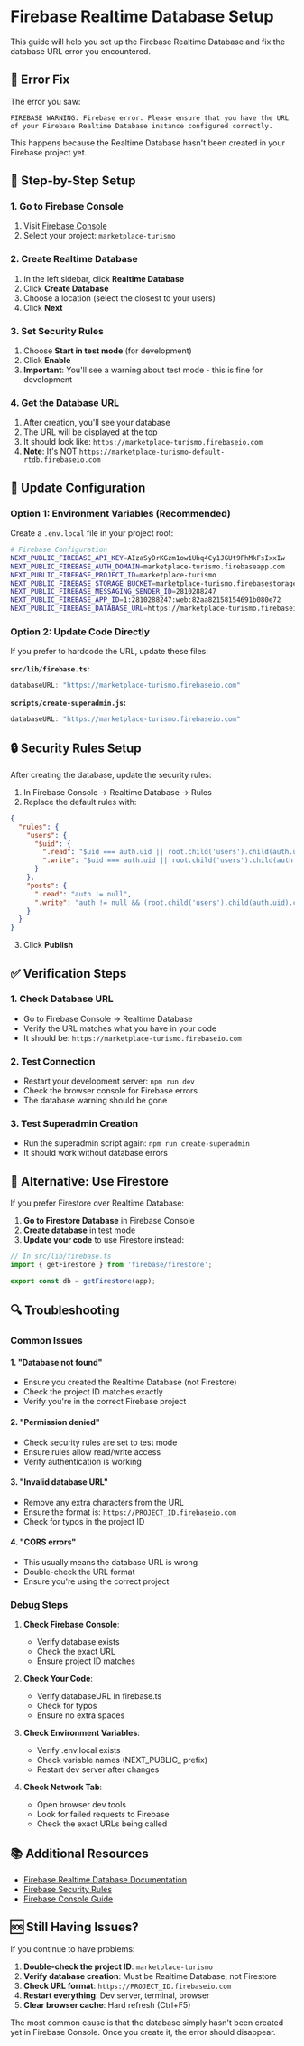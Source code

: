 # Firebase Realtime Database Setup

This guide will help you set up the Firebase Realtime Database and fix the database URL error you encountered.

## 🚨 Error Fix

The error you saw:
```
FIREBASE WARNING: Firebase error. Please ensure that you have the URL of your Firebase Realtime Database instance configured correctly.
```

This happens because the Realtime Database hasn't been created in your Firebase project yet.

## 🔧 Step-by-Step Setup

### 1. Go to Firebase Console
1. Visit [Firebase Console](https://console.firebase.google.com/)
2. Select your project: `marketplace-turismo`

### 2. Create Realtime Database
1. In the left sidebar, click **Realtime Database**
2. Click **Create Database**
3. Choose a location (select the closest to your users)
4. Click **Next**

### 3. Set Security Rules
1. Choose **Start in test mode** (for development)
2. Click **Enable**
3. **Important**: You'll see a warning about test mode - this is fine for development

### 4. Get the Database URL
1. After creation, you'll see your database
2. The URL will be displayed at the top
3. It should look like: `https://marketplace-turismo.firebaseio.com`
4. **Note**: It's NOT `https://marketplace-turismo-default-rtdb.firebaseio.com`

## 📝 Update Configuration

### Option 1: Environment Variables (Recommended)
Create a `.env.local` file in your project root:

```bash
# Firebase Configuration
NEXT_PUBLIC_FIREBASE_API_KEY=AIzaSyDrKGzm1ow1Ubq4Cy1JGUt9FhMkFsIxxIw
NEXT_PUBLIC_FIREBASE_AUTH_DOMAIN=marketplace-turismo.firebaseapp.com
NEXT_PUBLIC_FIREBASE_PROJECT_ID=marketplace-turismo
NEXT_PUBLIC_FIREBASE_STORAGE_BUCKET=marketplace-turismo.firebasestorage.app
NEXT_PUBLIC_FIREBASE_MESSAGING_SENDER_ID=2810288247
NEXT_PUBLIC_FIREBASE_APP_ID=1:2810288247:web:82aa82158154691b080e72
NEXT_PUBLIC_FIREBASE_DATABASE_URL=https://marketplace-turismo.firebaseio.com
```

### Option 2: Update Code Directly
If you prefer to hardcode the URL, update these files:

**`src/lib/firebase.ts`:**
```typescript
databaseURL: "https://marketplace-turismo.firebaseio.com"
```

**`scripts/create-superadmin.js`:**
```javascript
databaseURL: "https://marketplace-turismo.firebaseio.com"
```

## 🔒 Security Rules Setup

After creating the database, update the security rules:

1. In Firebase Console → Realtime Database → Rules
2. Replace the default rules with:

```json
{
  "rules": {
    "users": {
      "$uid": {
        ".read": "$uid === auth.uid || root.child('users').child(auth.uid).child('roles').child('role_superadmin').exists()",
        ".write": "$uid === auth.uid || root.child('users').child(auth.uid).child('roles').child('role_superadmin').exists()"
      }
    },
    "posts": {
      ".read": "auth != null",
      ".write": "auth != null && (root.child('users').child(auth.uid).child('roles').child('role_publisher').exists() || root.child('users').child(auth.uid).child('roles').child('role_superadmin').exists())"
    }
  }
}
```

3. Click **Publish**

## ✅ Verification Steps

### 1. Check Database URL
- Go to Firebase Console → Realtime Database
- Verify the URL matches what you have in your code
- It should be: `https://marketplace-turismo.firebaseio.com`

### 2. Test Connection
- Restart your development server: `npm run dev`
- Check the browser console for Firebase errors
- The database warning should be gone

### 3. Test Superadmin Creation
- Run the superadmin script again: `npm run create-superadmin`
- It should work without database errors

## 🚀 Alternative: Use Firestore

If you prefer Firestore over Realtime Database:

1. **Go to Firestore Database** in Firebase Console
2. **Create database** in test mode
3. **Update your code** to use Firestore instead:

```typescript
// In src/lib/firebase.ts
import { getFirestore } from 'firebase/firestore';

export const db = getFirestore(app);
```

## 🔍 Troubleshooting

### Common Issues

#### 1. "Database not found"
- Ensure you created the Realtime Database (not Firestore)
- Check the project ID matches exactly
- Verify you're in the correct Firebase project

#### 2. "Permission denied"
- Check security rules are set to test mode
- Ensure rules allow read/write access
- Verify authentication is working

#### 3. "Invalid database URL"
- Remove any extra characters from the URL
- Ensure the format is: `https://PROJECT_ID.firebaseio.com`
- Check for typos in the project ID

#### 4. "CORS errors"
- This usually means the database URL is wrong
- Double-check the URL format
- Ensure you're using the correct project

### Debug Steps

1. **Check Firebase Console**:
   - Verify database exists
   - Check the exact URL
   - Ensure project ID matches

2. **Check Your Code**:
   - Verify databaseURL in firebase.ts
   - Check for typos
   - Ensure no extra spaces

3. **Check Environment Variables**:
   - Verify .env.local exists
   - Check variable names (NEXT_PUBLIC_ prefix)
   - Restart dev server after changes

4. **Check Network Tab**:
   - Open browser dev tools
   - Look for failed requests to Firebase
   - Check the exact URLs being called

## 📚 Additional Resources

- [Firebase Realtime Database Documentation](https://firebase.google.com/docs/database)
- [Firebase Security Rules](https://firebase.google.com/docs/database/security)
- [Firebase Console Guide](https://firebase.google.com/docs/console)

## 🆘 Still Having Issues?

If you continue to have problems:

1. **Double-check the project ID**: `marketplace-turismo`
2. **Verify database creation**: Must be Realtime Database, not Firestore
3. **Check URL format**: `https://PROJECT_ID.firebaseio.com`
4. **Restart everything**: Dev server, terminal, browser
5. **Clear browser cache**: Hard refresh (Ctrl+F5)

The most common cause is that the database simply hasn't been created yet in Firebase Console. Once you create it, the error should disappear.
